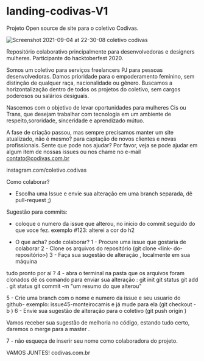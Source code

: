 # landing-codivas-V1
Projeto Open source de site para o coletivo Codivas.

![Screenshot 2021-09-04 at 22-30-08 coletivo codivas](https://user-images.githubusercontent.com/26682838/132111979-e45e43a9-65b4-434f-9e09-d4e2143fb8f7.png)


Repositório colaborativo principalmente para desenvolvedoras e designers mulheres.
Participante do hacktoberfest 2020.

Somos um coletivo para serviços freelancers PJ para pessoas desenvolvedoras.
Damos prioridade para o empoderamento feminino, sem distinção de qualquer raça, nacionalidade ou gênero.
Buscamos a horizontalização dentro de todos os projetos do coletivo, sem cargos poderosos ou salários desiguais.

Nascemos com o objetivo de levar oportunidades para mulheres Cis ou Trans, que desejam trabalhar com tecnologia em um ambiente de respeito,sororidade,
sinceridade  e aprendizado mútuo.

A fase de criação passou, mas sempre precisamos manter um site atualizado, não é mesmo? para captação de novos clientes e novas profissionais.
Sente que pode nos ajudar?
Por favor, veja se pode ajudar em algum item de nossas issues ou nos chame no e-mail contato@codivas.com.br

instagram.com/coletivo.codivas

Como colaborar?
- Escolha uma Issue e envie sua alteração em uma branch separada, dê pull-request ;)

Sugestão para commits:
- coloque o numero da issue que alterou, no inicio do commit seguido do que voce fez. exemplo #123: alterei a cor do h2 

-  O que acha? pode colaborar?
1 - Procure uma issue que gostaria de colaborar
2 - Clone os arquivos do repositório
(git clone <link- do- repositório>)
3 - Faça sua sugestão de alteração , localmente em sua máquina


tudo pronto por aí ?
4 - abra o terminal na pasta que os arquivos foram clonados
dê os comando para enviar sua alteração :
git init
git status
git add .
git status
git commit -m "um resumo do que alterou"


5 - Crie uma branch com o nome e numero da issue e seu usuario do github- exemplo: issue45-monteirocamis e já mude para ela
(git checkout -b <nome-da-branch>)
6 - Envie sua sugestão de alteração para o coletivo
(git push origin <nome-da-branch>)

Vamos receber sua sugestão de melhoria no código, estando tudo certo, daremos o merge para a master .

7 - não esqueça de inserir seu nome como colaboradora do projeto.



VAMOS JUNTES!
codivas.com.br

